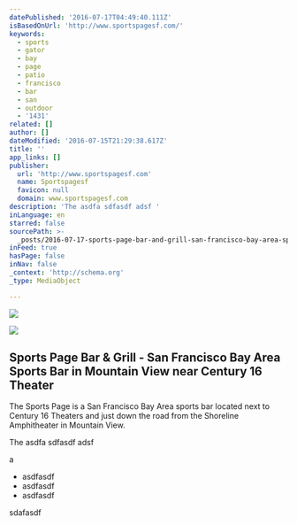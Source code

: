 ```yaml
---
datePublished: '2016-07-17T04:49:40.111Z'
isBasedOnUrl: 'http://www.sportspagesf.com/'
keywords:
  - sports
  - gator
  - bay
  - page
  - patio
  - francisco
  - bar
  - san
  - outdoor
  - '1431'
related: []
author: []
dateModified: '2016-07-15T21:29:38.617Z'
title: ''
app_links: []
publisher:
  url: 'http://www.sportspagesf.com'
  name: Sportspagesf
  favicon: null
  domain: www.sportspagesf.com
description: 'The asdfa sdfasdf adsf '
inLanguage: en
starred: false
sourcePath: >-
  _posts/2016-07-17-sports-page-bar-and-grill-san-francisco-bay-area-sports-bar.md
inFeed: true
hasPage: false
inNav: false
_context: 'http://schema.org'
_type: MediaObject

---
```

![](https://the-grid-user-content.s3-us-west-2.amazonaws.com/00201825-0828-469a-aebc-84215cda6a3a.jpg)

<article style=""><img src="https://s3-us-west-2.amazonaws.com/the-grid-img/p/7d6abfc9b4d4eda7763ee478ec091eeb31c0c020.jpg" /><h1>Sports Page Bar &amp; Grill - San Francisco Bay Area Sports Bar in Mountain View near Century 16 Theater</h1><p>The Sports Page is a San Francisco Bay Area sports bar located next to Century 16 Theaters and just down the road from the Shoreline Amphitheater in Mountain View.</p></article>

The asdfa sdfasdf adsf 

a

* asdfasdf
* asdfasdf
* asdfasdf

sdafasdf